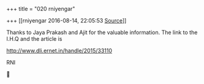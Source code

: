 +++
title = "020 rniyengar"

+++
[[rniyengar	2016-08-14, 22:05:53 [Source](https://groups.google.com/g/bvparishat/c/NPcHTRNM0Hk)]]



Thanks to Jaya Prakash and Ajit for the valuable information. The link to the I.H.Q and the article is

  
<http://www.dli.ernet.in/handle/2015/33110>

  

RNI




